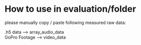 # How to use in evaluation/folder

please manually copy / paste following measured raw data:

.h5 data --> array_audio_data \
GoPro Footage --> video_data